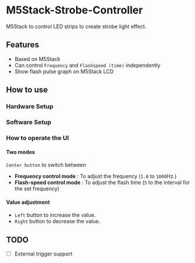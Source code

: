 # M5Stack-Strobe-Controller
M5Stack to control LED strips to create strobe light effect.

## Features

- Based on M5Stack 
- Can control `Frequency` and `Flashspeed (time)` independently
- Show flash pulse graph on M5Stack LCD

## How to use

### Hardware Setup


### Software Setup


### How to operate the UI

#### Two modes

`Center button` to switch between
- **Frequency control mode** : To adjust the frequency (`1.0` to `1000`Hz.)
- **Flash-speed control mode**  : To adjust the flash time (`5` to the interval for the set frequency)

#### Value adjustment

- `Left` button to increase the value.
- `Right` button to decrease the value.


## TODO

- [ ] External trigger support